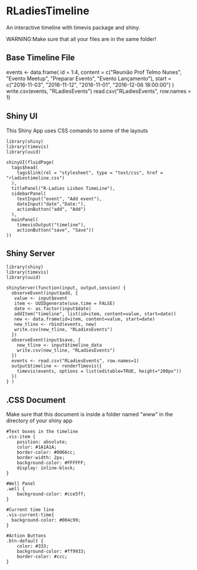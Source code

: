 # RLadiesTimeline
An interactive timeline with timevis package and shiny.

WARNING:Make sure that all your files are in the same folder!

## Base Timeline File
events <- data.frame(
  id      = 1:4,
  content = c("Reunião Prof Telmo Nunes", "Evento Meetup",
              "Preparar Evento", "Evento Lançamento"),
  start   = c("2016-11-03", "2016-11-12",
              "2016-11-01", "2016-12-06 18:00:00")
)
write.csv(events, "RLadiesEvents")
read.csv("RLadiesEvents", row.names = 1)

## Shiny UI
This Shiny App uses CSS comands to some of the layouts

```{r}
library(shiny)
library(timevis)
library(uuid)

shinyUI(fluidPage(
  tags$head(
    tags$link(rel = "stylesheet", type = "text/css", href = "rladiestimeline.css")
  ),
  titlePanel("R-Ladies Lisbon TimeLine"),
  sidebarPanel(
    textInput("event", "Add event"),
    dateInput("date","Date:"),
    actionButton("add", "Add")
  ),
  mainPanel(
    timevisOutput("timeline"),
    actionButton("save", "Save"))
))
```

## Shiny Server
```{r}
library(shiny)
library(timevis)
library(uuid)

shinyServer(function(input, output,session) {
  observeEvent(input$add, {
   value <- input$event
   item <- UUIDgenerate(use.time = FALSE)
   date <- as.factor(input$date)
   addItem("timeline", list(id=item, content=value, start=date))
   new <- data.frame(id=item, content=value, start=date)
   new_tline <- rbind(events, new) 
   write.csv(new_tline, "RLadiesEvents")
  })
  observeEvent(input$save, {
    new_tline <- input$timeline_data
    write.csv(new_tline, "RLadiesEvents")
  })
  events <- read.csv("RLadiesEvents", row.names=1)
  output$timeline <- renderTimevis({
    timevis(events, options = list(editable=TRUE, height="200px"))
  })
} )
```
## .CSS Document
Make sure that this document is inside a folder named "www" in the directory of your shiny app

```{r}
#Text boxes in the timeline
.vis-item {
    position: absolute;
    color: #1A1A1A;
    border-color: #0066cc;
    border-width: 2px;
    background-color: #FFFFFF;
    display: inline-block;
}

#Well Panel
.well {
    background-color: #cce5ff;
}

#Current time line
.vis-current-time{
  background-color: #004c99;
}

#Action Buttons
.btn-default {
    color: #333;
    background-color: #ff9933;
    border-color: #ccc;
}
```
